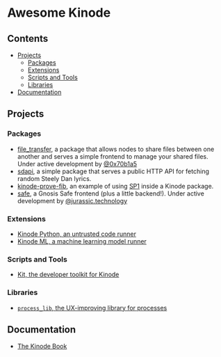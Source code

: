 # Awesome Kinode

## Contents

* [Projects](#projects)
  * [Packages](#packages)
  * [Extensions](#extensions)
  * [Scripts and Tools](#scripts-and-tools)
  * [Libraries](#libraries)
* [Documentation](#documentation)

## Projects

### Packages

* [file_transfer](https://github.com/bitful-pannul/file_transfer), a package that allows nodes to share files between one another and serves a simple frontend to manage your shared files. Under active development by [@0x70b1a5](https://github.com/0x70b1a5)
* [sdapi](https://github.com/dr-frmr/sdapi), a simple package that serves a public HTTP API for fetching random Steely Dan lyrics.
* [kinode-prove-fib](https://github.com/hosted-fornet/kinode-prove-fib), an example of using [SP1](https://github.com/succinctlabs/sp1) inside a Kinode package.
* [safe](https://github.com/kinode-dao/safe), a Gnosis Safe frontend (plus a little backend!). Under active development by [@jurassic.technology](https://github.com/jurassic-technology)
### Extensions

* [Kinode Python, an untrusted code runner](https://github.com/hosted-fornet/kinode-python)
* [Kinode ML, a machine learning model runner](https://github.com/hosted-fornet/kinode-ml)

### Scripts and Tools

* [Kit, the developer toolkit for Kinode](https://github.com/kinode-dao/kit)

### Libraries

* [`process_lib`, the UX-improving library for processes](https://github.com/kinode-dao/process_lib)

## Documentation

* [The Kinode Book](https://book.kinode.org)
